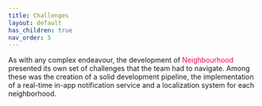 ```yaml
---
title: Challenges
layout: default
has_children: true
nav_order: 5
---
```


As with any complex endeavour, the development of <span style="color:#FF0054">Neighbourhood</span> presented its own set of challenges that the team had to navigate. Among these was the creation of a solid development pipeline, the implementation of a real-time in-app notification service and a localization system for each neighborhood.
